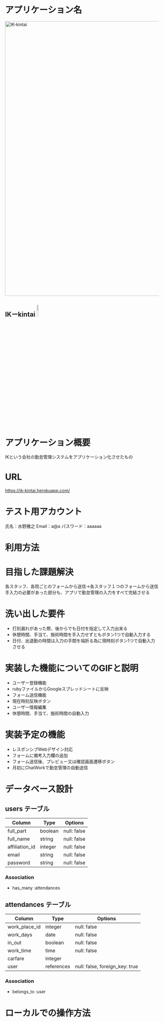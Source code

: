 # アプリケーション名

<img width="900" alt="IK-kintai" src="https://user-images.githubusercontent.com/71745650/99880133-dbb6d700-2c54-11eb-8c8f-7c9c7bb5f7e8.png">

## IKーkintai  <img src="https://user-images.githubusercontent.com/71745650/98325424-1eac6400-2032-11eb-899c-735967326da2.jpg" width=10%>
# アプリケーション概要
IKという会社の勤怠管理システムをアプリケーション化させたもの
# URL
https://ik-kintai.herokuapp.com/
# テスト用アカウント
氏名：水野雅之  Email：a@a  パスワード：aaaaaa

# 利用方法

# 目指した課題解決
各スタッフ、各院ごとのフォームから送信→各スタッフ１つのフォームから送信  
手入力の必要があった部分も、アプリで勤怠管理の入力をすべて完結させる

# 洗い出した要件
- 打刻漏れがあった際、後からでも日付を指定して入力出来る
- 休憩時間、手当て、施術時間を手入力せずともボタン1つで自動入力する
- 日付、出退勤の時間は入力の手間を端折る為に現時刻ボタン1つで自動入力させる

# 実装した機能についてのGIFと説明
- ユーザー登録機能
- rubyファイルからGoogleスプレッドシートに反映
- フォーム送信機能
- 現在時刻反映ボタン
- ユーザー情報編集
- 休憩時間、手当て、施術時間の自動入力

# 実装予定の機能
- レスポンシブWebデザイン対応
- フォームに備考入力欄の追加
- フォーム送信後、プレビュー又は確認画面遷移ボタン
- 月初にChatWorkで勤怠管理の自動送信

# データベース設計

## users テーブル

| Column         | Type    | Options     |
| -------------- | ------- | ----------- |
| full_part      | boolean | null: false |
| full_name      | string  | null: false |
| affiliation_id | integer | null: false |
| email          | string  | null: false |
| password       | string  | null: false |

### Association
- has_many :attendances

## attendances テーブル

| Column        | Type       | Options                        |
| ------------- | ---------- | ------------------------------ |
| work_place_id | integer    | null: false                    |
| work_days     | date       | null: false                    |
| in_out        | boolean    | null: false                    |
| work_time     | time       | null: false                    |
| carfare       | integer    |                                |
| user          | references | null: false, foreign_key: true |

### Association
- belongs_to :user



# ローカルでの操作方法
